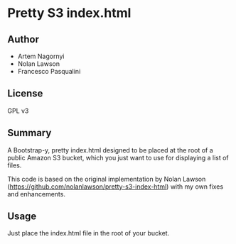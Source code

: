 Pretty S3 index.html
====================

Author
-------
- Artem Nagornyi
- Nolan Lawson
- Francesco Pasqualini

License
--------
GPL v3

Summary
---------
A Bootstrap-y, pretty index.html designed to be placed at the root of a public Amazon S3 bucket, which
you just want to use for displaying a list of files.

This code is based on the original implementation by Nolan Lawson (https://github.com/nolanlawson/pretty-s3-index-html) with my own fixes and enhancements.

Usage
-------
Just place the index.html file in the root of your bucket.
